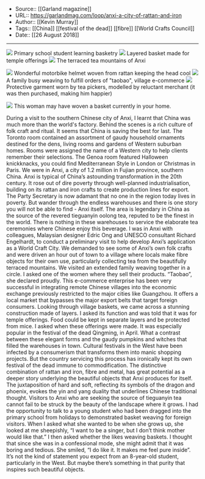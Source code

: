 ﻿
  * Source:: [[Garland magazine]]
  * URL:: https://garlandmag.com/loop/anxi-a-city-of-rattan-and-iron
  * Author:: [[Kevin Murray]]
  * Tags:: [[China]] [[festival of the dead]] [[fibre]] [[World Crafts Council]]
  * Date:: [[26 August 2018]]


* * *
[![](https://garlandmag.com/wp-content/uploads/2018/08/2018-08-21-11.58.10.jpg)](https://garlandmag.com/wp-content/uploads/2018/08/2018-08-21-11.58.10.jpg)
     Primary school student learning basketry
[![](https://garlandmag.com/wp-content/uploads/2018/08/2018-08-21-10.10.48.jpg)](https://garlandmag.com/wp-content/uploads/2018/08/2018-08-21-10.10.48.jpg)
     Layered basket made for temple offerings
[![](https://garlandmag.com/wp-content/uploads/2018/08/2018-08-21-09.48.39-1024x768.jpg)](https://garlandmag.com/wp-content/uploads/2018/08/2018-08-21-09.48.39.jpg)
     The terraced tea mountains of Anxi
  

[![](https://garlandmag.com/wp-content/uploads/2018/08/2018-08-21-09.44.28.jpg)](https://garlandmag.com/wp-content/uploads/2018/08/2018-08-21-09.44.28.jpg)
     Wonderful motorbike helmet woven from rattan keeping the head cool
[![](https://garlandmag.com/wp-content/uploads/2018/08/2018-08-21-09.54.39-1024x768.jpg)](https://garlandmag.com/wp-content/uploads/2018/08/2018-08-21-09.54.39.jpg)
     A family busy weaving to fulfill orders of "taobao", village e-commerce
[![](https://garlandmag.com/wp-content/uploads/2018/08/2018-08-21-09.17.35.jpg)](https://garlandmag.com/wp-content/uploads/2018/08/2018-08-21-09.17.35.jpg)
     Protective garment worn by tea pickers, modelled by reluctant merchant (it was then purchased, making him happier)
  

[![](https://garlandmag.com/wp-content/uploads/2018/08/2018-08-21-11.08.17.jpg)](https://garlandmag.com/wp-content/uploads/2018/08/2018-08-21-11.08.17.jpg)
     This woman may have woven a basket currently in your home.
  

During a visit to the southern Chinese city of Anxi, I learnt that China was much more than the world's factory. Behind the scenes is a rich culture of folk craft and ritual. It seems that China is saving the best for last. 
The Toronto room contained an assortment of gaudy household ornaments destined for the dens, living rooms and gardens of Western suburban homes. Rooms were assigned the name of a Western city to help clients remember their selections. The Genoa room featured Halloween knickknacks, you could find Mediterranean Style in London or Christmas in Paris.
We were in Anxi, a city of 1.2 million in Fujian province, southern China. Anxi is typical of China’s astounding transformation in the 20th century. It rose out of dire poverty through well-planned industrialisation, building on its rattan and iron crafts to create production lines for export. The Party Secretary is now adamant that no one in the region today lives in poverty.
But wander through the endless warehouses and there is one story you will not be able to find - Anxi itself. The area is legendary in China as the source of the revered tieguanyin oolong tea, reputed to be the finest in the world. There is nothing in these warehouses to service the elaborate tea ceremonies where Chinese enjoy this beverage.
I was in Anxi with colleagues, Malaysian designer Edric Ong and UNESCO consultant Richard Engelhardt, to conduct a preliminary visit to help develop Anxi’s application as a World Craft City. We demanded to see some of Anxi’s own folk crafts and were driven an hour out of town to a village where locals make fibre objects for their own use, particularly collecting tea from the beautifully terraced mountains.
We visited an extended family weaving together in a circle. I asked one of the women where they sell their products. “Taobao”, she declared proudly. This e-commerce enterprise has been very successful in integrating remote Chinese villages into the economic exchange previously restricted to the major cities like Guangzhou. It offers a local market that bypasses the major export belts that target foreign consumers.
Looking through village baskets, we came across a stunning construction made of layers. I asked its function and was told that it was for temple offerings. Food could be kept in separate layers and be protected from mice. I asked when these offerings were made. It was especially popular in the festival of the dead Qingming, in April. What a contrast between these elegant forms and the gaudy pumpkins and witches that filled the warehouses in town. Cultural festivals in the West have been infected by a consumerism that transforms them into manic shopping projects. But the country servicing this process has ironically kept its own festival of the dead immune to commodification.
The distinctive combination of rattan and iron, fibre and metal, has great potential as a deeper story underlying the beautiful objects that Anxi produces for itself. The juxtaposition of hard and soft, reflecting its symbols of the dragon and phoenix, evokes the yin and yang duality that underlines Chinese traditional thought.
Visitors to Anxi who are seeking the source of tieguanyin tea cannot fail to be struck by the beauty of the landscape where it grows.
I had the opportunity to talk to a young student who had been dragged into the primary school from holidays to demonstrated basket weaving for foreign visitors. When I asked what she wanted to be when she grows up, she looked at me sheepishly, “I want to be a singer, but I don’t think mother would like that.”
I then asked whether the likes weaving baskets. I thought that since she was in a confessional mode, she might admit that it was boring and tedious. She smiled, “I do like it. It makes me feel pure inside”. It’s not the kind of statement you expect from an 8-year-old student, particularly in the West. But maybe there’s something in that purity that inspires such beautiful objects.
